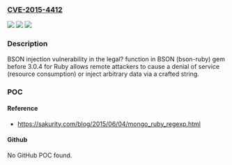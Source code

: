 ### [CVE-2015-4412](https://cve.mitre.org/cgi-bin/cvename.cgi?name=CVE-2015-4412)
![](https://img.shields.io/static/v1?label=Product&message=n%2Fa&color=blue)
![](https://img.shields.io/static/v1?label=Version&message=n%2Fa&color=blue)
![](https://img.shields.io/static/v1?label=Vulnerability&message=n%2Fa&color=brighgreen)

### Description

BSON injection vulnerability in the legal? function in BSON (bson-ruby) gem before 3.0.4 for Ruby allows remote attackers to cause a denial of service (resource consumption) or inject arbitrary data via a crafted string.

### POC

#### Reference
- https://sakurity.com/blog/2015/06/04/mongo_ruby_regexp.html

#### Github
No GitHub POC found.

